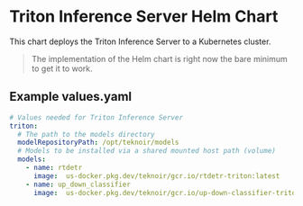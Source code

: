 # Triton Inference Server Helm Chart

This chart deploys the Triton Inference Server to a Kubernetes cluster.

> The implementation of the Helm chart is right now the bare minimum to get it to work.

## Example values.yaml

```yaml
# Values needed for Triton Inference Server
triton:
  # The path to the models directory
  modelRepositoryPath: /opt/teknoir/models
  # Models to be installed via a shared mounted host path (volume)
  models:
    - name: rtdetr
      image:  us-docker.pkg.dev/teknoir/gcr.io/rtdetr-triton:latest
    - name: up_down_classifier
      image:  us-docker.pkg.dev/teknoir/gcr.io/up-down-classifier-triton:latest
```